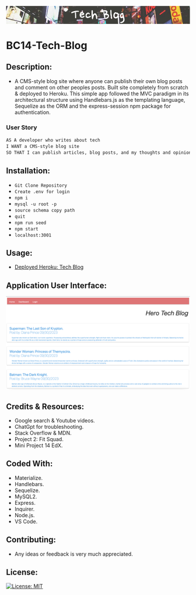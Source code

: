 <img src="./public/assets/images/banner.png">

# BC14-Tech-Blog

## Description:
* A CMS-style blog site where anyone can publish their own blog posts and comment on other peoples posts. Built site completely from scratch & deployed to Heroku. This simple app followed the MVC paradigm in its architectural structure using Handlebars.js as the templating language, Sequelize as the ORM and the express-session npm package for authentication.

### User Story

```md
AS A developer who writes about tech
I WANT a CMS-style blog site
SO THAT I can publish articles, blog posts, and my thoughts and opinions
```

## Installation:
* `Git Clone Repository`
* `Create .env for login`
* `npm i`
* `mysql -u root -p`
* `source schema copy path`
* `quit`
* `npm run seed`
* `npm start`
* `localhost:3001`

## Usage:
* [Deployed Heroku: Tech Blog](https://oreh-hcet-golb-e2c2399141b9.herokuapp.com/)

## Application User Interface:
<img src="./public/assets/images/screenshot.png">

## Credits & Resources:
* Google search & Youtube videos.
* ChatGpt for troubleshooting.
* Stack Overflow & MDN.
* Project 2: Fit Squad.
* Mini Project 14 EdX.

## Coded With:
* Materialize.
* Handlebars.
* Sequelize.
* MySQL2.
* Express.
* Inquirer.
* Node.js.
* VS Code.

## Contributing:
* Any ideas or feedback is very much appreciated.

## License:
[![License: MIT](https://img.shields.io/badge/License-MIT-yellow.svg)](https://opensource.org/licenses/MIT)